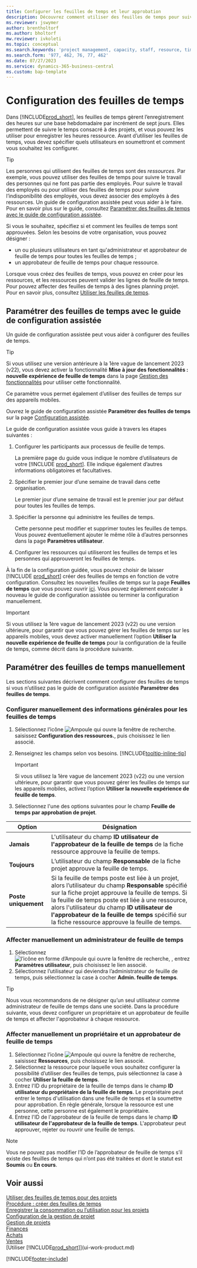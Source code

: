 ```yaml
---
title: Configurer les feuilles de temps et leur approbation
description: Découvrez comment utiliser des feuilles de temps pour suivre le temps consacré aux projets et ressources.
ms.reviewer: jswymer
author: brentholtorf
ms.author: bholtorf
mw.reviewer: ivkoleti
ms.topic: conceptual
ms.search.keywords: 'project management, capacity, staff, resource, time sheet'
ms.search.form: '977, 462, 76, 77, 462'
ms.date: 07/27/2023
ms.service: dynamics-365-business-central
ms.custom: bap-template
---
```

# <a name="set-up-time-sheets"></a>Configuration des feuilles de temps

Dans [!INCLUDE[prod_short](includes/prod_short.md)], les feuilles de temps gèrent l’enregistrement des heures sur une base hebdomadaire par incrément de sept jours. Elles permettent de suivre le temps consacré à des projets, et vous pouvez les utiliser pour enregistrer les heures ressource. Avant d’utiliser les feuilles de temps, vous devez spécifier quels utilisateurs en soumettront et comment vous souhaitez les configurer.  

> [!TIP]
> Les personnes qui utilisent des feuilles de temps sont des *ressources*. Par exemple, vous pouvez utiliser des feuilles de temps pour suivre le travail des personnes qui ne font pas partie des employés. Pour suivre le travail des employés ou pour utiliser des feuilles de temps pour suivre l’indisponibilité des employés, vous devez associer des employés à des ressources. Un guide de configuration assistée peut vous aider à le faire. Pour en savoir plus sur le guide, consultez [Paramétrer des feuilles de temps avec le guide de configuration assistée](#set-up-time-sheets-with-the-assisted-setup-guide).  

Si vous le souhaitez, spécifiez si et comment les feuilles de temps sont approuvées. Selon les besoins de votre organisation, vous pouvez désigner :

* un ou plusieurs utilisateurs en tant qu'administrateur et approbateur de feuille de temps pour toutes les feuilles de temps ;
* un approbateur de feuille de temps pour chaque ressource.

Lorsque vous créez des feuilles de temps, vous pouvez en créer pour les ressources, et les ressources peuvent valider les lignes de feuille de temps. Pour pouvez affecter des feuilles de temps à des lignes planning projet. Pour en savoir plus, consultez [Utiliser les feuilles de temps](projects-how-use-time-sheets.md).  

## <a name="set-up-time-sheets-with-the-assisted-setup-guide"></a>Paramétrer des feuilles de temps avec le guide de configuration assistée

Un guide de configuration assistée peut vous aider à configurer des feuilles de temps.  

> [!TIP]
> Si vous utilisez une version antérieure à la 1ère vague de lancement 2023 (v22), vous devez activer la fonctionnalité **Mise à jour des fonctionnalités : nouvelle expérience de feuille de temps** dans la page [Gestion des fonctionnalités](https://businesscentral.dynamics.com/?page=2610) pour utiliser cette fonctionnalité.
>
> Ce paramètre vous permet également d’utiliser des feuilles de temps sur des appareils mobiles.

Ouvrez le guide de configuration assistée **Paramétrer des feuilles de temps** sur la page [Configuration assistée](https://businesscentral.dynamics.com/?page=1801).

Le guide de configuration assistée vous guide à travers les étapes suivantes :

1. Configurer les participants aux processus de feuille de temps.

    La première page du guide vous indique le nombre d’utilisateurs de votre [!INCLUDE [prod_short](includes/prod_short.md)]. Elle indique également d’autres informations obligatoires et facultatives.  
2. Spécifier le premier jour d’une semaine de travail dans cette organisation.

    Le premier jour d’une semaine de travail est le premier jour par défaut pour toutes les feuilles de temps.
3. Spécifier la personne qui administre les feuilles de temps.

    Cette personne peut modifier et supprimer toutes les feuilles de temps. Vous pouvez éventuellement ajouter le même rôle à d’autres personnes dans la page **Paramètres utilisateur**.
4. Configurer les ressources qui utiliseront les feuilles de temps et les personnes qui approuveront les feuilles de temps.

À la fin de la configuration guidée, vous pouvez choisir de laisser [!INCLUDE [prod_short](includes/prod_short.md)] créer des feuilles de temps en fonction de votre configuration. Consultez les nouvelles feuilles de temps sur la page **Feuilles de temps** que vous pouvez ouvrir [ici](https://businesscentral.dynamics.com/?page=951). Vous pouvez également exécuter à nouveau le guide de configuration assistée ou terminer la configuration manuellement.

> [!IMPORTANT]
> Si vous utilisez la 1ère vague de lancement 2023 (v22) ou une version ultérieure, pour garantir que vous pouvez gérer les feuilles de temps sur les appareils mobiles, vous devez activer manuellement l’option **Utiliser la nouvelle expérience de feuille de temps** pour la configuration de la feuille de temps, comme décrit dans la procédure suivante.

## <a name="set-up-time-sheets-manually"></a>Paramétrer des feuilles de temps manuellement

Les sections suivantes décrivent comment configurer des feuilles de temps si vous n’utilisez pas le guide de configuration assistée **Paramétrer des feuilles de temps**.  

### <a name="set-up-general-information-for-time-sheets-manually"></a>Configurer manuellement des informations générales pour les feuilles de temps

1. Sélectionnez l’icône ![Ampoule qui ouvre la fenêtre de recherche.](media/ui-search/search_small.png "Dites-moi ce que vous voulez faire") saisissez **Configuration des ressources.**, puis choisissez le lien associé.  
1. Renseignez les champs selon vos besoins. [!INCLUDE[tooltip-inline-tip](includes/tooltip-inline-tip_md.md)]

   > [!IMPORTANT]
   > Si vous utilisez la 1ère vague de lancement 2023 (v22) ou une version ultérieure, pour garantir que vous pouvez gérer les feuilles de temps sur les appareils mobiles, activez l’option **Utiliser la nouvelle expérience de feuille de temps**.
1. Sélectionnez l'une des options suivantes pour le champ **Feuille de temps par approbation de projet**.

| Option | Désignation |
| --- | --- |
| **Jamais** |L'utilisateur du champ **ID utilisateur de l'approbateur de la feuille de temps** de la fiche ressource approuve la feuille de temps. |
| **Toujours** |L’utilisateur du champ **Responsable** de la fiche projet approuve la feuille de temps. |
| **Poste uniquement** |Si la feuille de temps poste est liée à un projet, alors l’utilisateur du champ **Responsable** spécifié sur la fiche projet approuve la feuille de temps. Si la feuille de temps poste est liée à une ressource, alors l'utilisateur du champ **ID utilisateur de l'approbateur de la feuille de temps** spécifié sur la fiche ressource approuve la feuille de temps. |

### <a name="assign-a-time-sheet-administrator-manually"></a>Affecter manuellement un administrateur de feuille de temps

1. Sélectionnez ![l’icône en forme d’Ampoule qui ouvre la fenêtre de recherche](media/ui-search/search_small.png "Dites-moi ce que vous voulez faire"), , entrez **Paramètres utilisateur**, puis choisissez le lien associé.  
2. Sélectionnez l’utilisateur qui deviendra l’administrateur de feuille de temps, puis sélectionnez la case à cocher **Admin. feuille de temps**.  

> [!TIP]  
> Nous vous recommandons de ne désigner qu’un seul utilisateur comme administrateur de feuille de temps dans une société. Dans la procédure suivante, vous devez configurer un propriétaire et un approbateur de feuille de temps et affecter l'approbateur à chaque ressource.  

### <a name="assign-a-time-sheets-owner-and-approver-manually"></a>Affecter manuellement un propriétaire et un approbateur de feuille de temps

1. Sélectionnez l’icône ![Ampoule qui ouvre la fenêtre de recherche](media/ui-search/search_small.png "Dites-moi ce que vous voulez faire"), saisissez **Ressources**, puis choisissez le lien associé.
2. Sélectionnez la ressource pour laquelle vous souhaitez configurer la possibilité d’utiliser des feuilles de temps, puis sélectionnez la case à cocher **Utiliser la feuille de temps**.  
3. Entrez l'ID du propriétaire de la feuille de temps dans le champ **ID utilisateur du propriétaire de la feuille de temps**. Le propriétaire peut entrer le temps d'utilisation dans une feuille de temps et la soumettre pour approbation. En règle générale, lorsque la ressource est une personne, cette personne est également le propriétaire.  
4. Entrez l'ID de l'approbateur de la feuille de temps dans le champ **ID utilisateur de l'approbateur de la feuille de temps**. L'approbateur peut approuver, rejeter ou rouvrir une feuille de temps.  

> [!NOTE]  
> Vous ne pouvez pas modifier l’ID de l’approbateur de feuille de temps s’il existe des feuilles de temps qui n’ont pas été traitées et dont le statut est **Soumis** ou **En cours**.

## <a name="see-also"></a>Voir aussi

[Utiliser des feuilles de temps pour des projets](projects-how-use-time-sheets.md)  
[Procédure : créer des feuilles de temps](projects-how-use-time-sheets.md#create-time-sheets)  
[Enregistrer la consommation ou l′utilisation pour les projets](projects-how-record-job-usage.md)  
[Configuration de la gestion de projet](projects-setup-projects.md)  
[Gestion de projets](projects-manage-projects.md)  
[Finances](finance.md)  
[Achats](purchasing-manage-purchasing.md)  
[Ventes](sales-manage-sales.md)  
[Utiliser [!INCLUDE[prod_short](includes/prod_short.md)]](ui-work-product.md)  

[!INCLUDE[footer-include](includes/footer-banner.md)]

